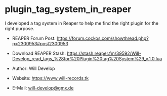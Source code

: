 # plugin_tag_system_in_reaper
I developed a tag system in Reaper to help me find the right plugin for the right purpose.

- REAPER Forum Post: https://forum.cockos.com/showthread.php?p=2300953#post2300953
- Download REAPER Stash: https://stash.reaper.fm/39592/Will-Develop_read_tags_%28for%20Plugin%20tag%20System%29_v.1.0.lua

- Author: Will Develop 
- Website: https://www.will-records.tk
- E-Mail: will-develop@gmx.de

